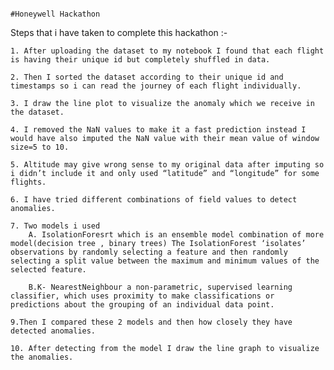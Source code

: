                                                                                                                       #Honeywell Hackathon

Steps that i have taken to complete this hackathon :-

    1. After uploading the dataset to my notebook I found that each flight is having their unique id but completely shuffled in data.

    2. Then I sorted the dataset according to their unique id and timestamps so i can read the journey of each flight individually.

    3. I draw the line plot to visualize the anomaly which we receive in the dataset.

    4. I removed the NaN values to make it a fast prediction instead I would have also imputed the NaN value with their mean value of window size=5 to 10. 

    5. Altitude may give wrong sense to my original data after imputing so i didn’t include it and only used “latitude” and “longitude” for some flights.

    6. I have tried different combinations of field values to detect anomalies.
    
    7. Two models i used 
        A. IsolationForesrt which is an ensemble model combination of more model(decision tree , binary trees) The IsolationForest ‘isolates’ observations by randomly selecting a feature and then randomly selecting a split value between the maximum and minimum values of the selected feature.
        
        B.K- NearestNeighbour a non-parametric, supervised learning classifier, which uses proximity to make classifications or predictions about the grouping of an individual data point.

    9.Then I compared these 2 models and then how closely they have detected anomalies.
    
    10. After detecting from the model I draw the line graph to visualize the anomalies.
